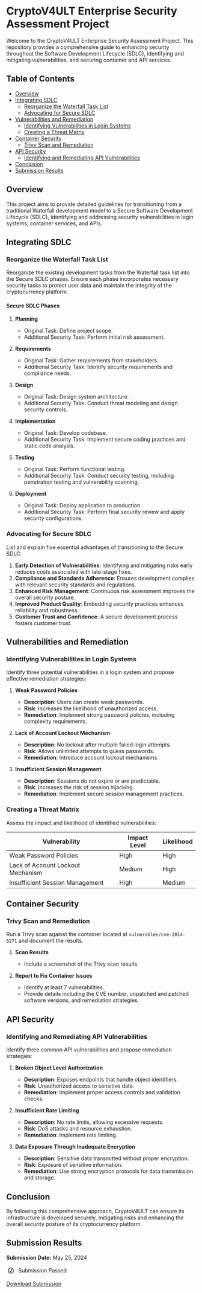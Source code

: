 # CryptoV4ULT Enterprise Security Assessment Project

Welcome to the CryptoV4ULT Enterprise Security Assessment Project. This repository provides a comprehensive guide to enhancing security throughout the Software Development Lifecycle (SDLC), identifying and mitigating vulnerabilities, and securing container and API services.

## Table of Contents

- [Overview](#overview)
- [Integrating SDLC](#integrating-sdlc)
  - [Reorganize the Waterfall Task List](#reorganize-the-waterfall-task-list)
  - [Advocating for Secure SDLC](#advocating-for-secure-sdlc)
- [Vulnerabilities and Remediation](#vulnerabilities-and-remediation)
  - [Identifying Vulnerabilities in Login Systems](#identifying-vulnerabilities-in-login-systems)
  - [Creating a Threat Matrix](#creating-a-threat-matrix)
- [Container Security](#container-security)
  - [Trivy Scan and Remediation](#trivy-scan-and-remediation)
- [API Security](#api-security)
  - [Identifying and Remediating API Vulnerabilities](#identifying-and-remediating-api-vulnerabilities)
- [Conclusion](#conclusion)
- [Submission Results](#submission-results)

## Overview

This project aims to provide detailed guidelines for transitioning from a traditional Waterfall development model to a Secure Software Development Lifecycle (SDLC), identifying and addressing security vulnerabilities in login systems, container services, and APIs.

## Integrating SDLC

### Reorganize the Waterfall Task List

Reorganize the existing development tasks from the Waterfall task list into the Secure SDLC phases. Ensure each phase incorporates necessary security tasks to protect user data and maintain the integrity of the cryptocurrency platform.

#### Secure SDLC Phases

1. **Planning**
   - Original Task: Define project scope.
   - Additional Security Task: Perform initial risk assessment.

2. **Requirements**
   - Original Task: Gather requirements from stakeholders.
   - Additional Security Task: Identify security requirements and compliance needs.

3. **Design**
   - Original Task: Design system architecture.
   - Additional Security Task: Conduct threat modeling and design security controls.

4. **Implementation**
   - Original Task: Develop codebase.
   - Additional Security Task: Implement secure coding practices and static code analysis.

5. **Testing**
   - Original Task: Perform functional testing.
   - Additional Security Task: Conduct security testing, including penetration testing and vulnerability scanning.

6. **Deployment**
   - Original Task: Deploy application to production.
   - Additional Security Task: Perform final security review and apply security configurations.

### Advocating for Secure SDLC

List and explain five essential advantages of transitioning to the Secure SDLC:

1. **Early Detection of Vulnerabilities**: Identifying and mitigating risks early reduces costs associated with late-stage fixes.
2. **Compliance and Standards Adherence**: Ensures development complies with relevant security standards and regulations.
3. **Enhanced Risk Management**: Continuous risk assessment improves the overall security posture.
4. **Improved Product Quality**: Embedding security practices enhances reliability and robustness.
5. **Customer Trust and Confidence**: A secure development process fosters customer trust.

## Vulnerabilities and Remediation

### Identifying Vulnerabilities in Login Systems

Identify three potential vulnerabilities in a login system and propose effective remediation strategies:

1. **Weak Password Policies**
   - **Description**: Users can create weak passwords.
   - **Risk**: Increases the likelihood of unauthorized access.
   - **Remediation**: Implement strong password policies, including complexity requirements.

2. **Lack of Account Lockout Mechanism**
   - **Description**: No lockout after multiple failed login attempts.
   - **Risk**: Allows unlimited attempts to guess passwords.
   - **Remediation**: Introduce account lockout mechanisms.

3. **Insufficient Session Management**
   - **Description**: Sessions do not expire or are predictable.
   - **Risk**: Increases the risk of session hijacking.
   - **Remediation**: Implement secure session management practices.

### Creating a Threat Matrix

Assess the impact and likelihood of identified vulnerabilities:

| Vulnerability                    | Impact Level | Likelihood |
|----------------------------------|--------------|------------|
| Weak Password Policies           | High         | High       |
| Lack of Account Lockout Mechanism| Medium       | High       |
| Insufficient Session Management  | High         | Medium     |

## Container Security

### Trivy Scan and Remediation

Run a Trivy scan against the container located at `vulnerables/cve-2014-6271` and document the results.

1. **Scan Results**
   - Include a screenshot of the Trivy scan results.

2. **Report to Fix Container Issues**
   - Identify at least 7 vulnerabilities.
   - Provide details including the CVE number, unpatched and patched software versions, and remediation strategies.

## API Security

### Identifying and Remediating API Vulnerabilities

Identify three common API vulnerabilities and propose remediation strategies:

1. **Broken Object Level Authorization**
   - **Description**: Exposes endpoints that handle object identifiers.
   - **Risk**: Unauthorized access to sensitive data.
   - **Remediation**: Implement proper access controls and validation checks.

2. **Insufficient Rate Limiting**
   - **Description**: No rate limits, allowing excessive requests.
   - **Risk**: DoS attacks and resource exhaustion.
   - **Remediation**: Implement rate limiting.

3. **Data Exposure Through Inadequate Encryption**
   - **Description**: Sensitive data transmitted without proper encryption.
   - **Risk**: Exposure of sensitive information.
   - **Remediation**: Use strong encryption protocols for data transmission and storage.

## Conclusion

By following this comprehensive approach, CryptoV4ULT can ensure its infrastructure is developed securely, mitigating risks and enhancing the overall security posture of its cryptocurrency platform.

## Submission Results

**Submission Date:** May 25, 2024

<div role="alert" style="display: flex; align-items: center;">
  <svg viewBox="0 0 32 32" focusable="false" style="width: 24px; height: 24px; margin-right: 8px;">
    <path d="M16 6c5.523 0 10 4.477 10 10s-4.477 10-10 10S6 21.523 6 16 10.477 6 16 6zm0 2a8 8 0 100 16 8 8 0 000-16zm3.143 3.486a1 1 0 011.714 1.028l-4.8 8a1 1 0 01-1.564.193l-3.2-3.2a1 1 0 011.414-1.414l2.294 2.294z" fill="currentColor"></path>
  </svg>
  <span>Submission Passed</span>
</div>

[Download Submission](https://api.udacity.com/api/review/v1/submissions/4220356/archive)
